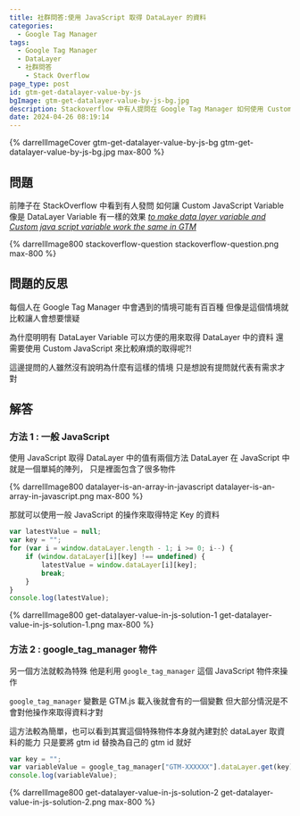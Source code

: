 ```yaml
---
title: 社群問答:使用 JavaScript 取得 DataLayer 的資料
categories:
  - Google Tag Manager
tags:
  - Google Tag Manager
  - DataLayer
  - 社群問答
	- Stack Overflow
page_type: post
id: gtm-get-datalayer-value-by-js
bgImage: gtm-get-datalayer-value-by-js-bg.jpg
description: Stackoverflow 中有人提問在 Google Tag Manager 如何使用 Custom JavaScript 來取得 DataLayer 中的資料，有兩種方法可以達成這個需求，一個是使用一般的 JavaScript，另一種是使用 Google Tag Manager 的特殊物件
date: 2024-04-26 08:19:14
---
```


{% darrellImageCover gtm-get-datalayer-value-by-js-bg gtm-get-datalayer-value-by-js-bg.jpg max-800 %}

<link href='https://unpkg.com/boxicons@2.1.4/css/boxicons.min.css' rel='stylesheet'>

## 問題

前陣子在 StackOverflow 中看到有人發問
如何讓 Custom JavaScript Variable 像是 DataLayer Variable 有一樣的效果
<a href="https://stackoverflow.com/questions/78260657/to-make-data-layer-variable-and-custom-java-script-variable-work-the-same-in-gtm/78266515#78266515"><i class='bx bx-link-external bx-flashing-hover' > to make data layer variable and Custom java script variable work the same in GTM </i></a>

{% darrellImage800 stackoverflow-question stackoverflow-question.png max-800 %}

## 問題的反思

每個人在 Google Tag Manager 中會遇到的情境可能有百百種
但像是這個情境就比較讓人會想要懷疑

為什麼明明有 DataLayer Variable 可以方便的用來取得 DataLayer 中的資料
還需要使用 Custom JavaScript 來比較麻煩的取得呢?!

這邊提問的人雖然沒有說明為什麼有這樣的情境
只是想說有提問就代表有需求才對

## 解答

### 方法 1 : 一般 JavaScript

使用 JavaScript 取得 DataLayer 中的值有兩個方法
DataLayer 在 JavaScript 中就是一個單純的陣列，
只是裡面包含了很多物件

{% darrellImage800 datalayer-is-an-array-in-javascript datalayer-is-an-array-in-javascript.png max-800 %}

那就可以使用一般 JavaScript 的操作來取得特定 Key 的資料

```js
var latestValue = null;
var key = "";
for (var i = window.dataLayer.length - 1; i >= 0; i--) {
    if (window.dataLayer[i][key] !== undefined) {
        latestValue = window.dataLayer[i][key];
        break;
    }
}
console.log(latestValue);
```
{% darrellImage800 get-datalayer-value-in-js-solution-1 get-datalayer-value-in-js-solution-1.png max-800 %}


### 方法 2 : google_tag_manager 物件

另一個方法就較為特殊
他是利用 `google_tag_manager` 這個 JavaScript 物件來操作

`google_tag_manager` 變數是 GTM.js 載入後就會有的一個變數
但大部分情況是不會對他操作來取得資料才對

這方法較為簡單，也可以看到其實這個特殊物件本身就內建對於 dataLayer 取資料的能力
只是要將 gtm id 替換為自己的 gtm id 就好

```js
var key = "";
var variableValue = google_tag_manager["GTM-XXXXXX"].dataLayer.get(key);
console.log(variableValue);
```
{% darrellImage800 get-datalayer-value-in-js-solution-2 get-datalayer-value-in-js-solution-2.png max-800 %}
